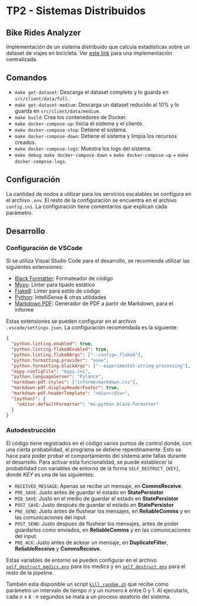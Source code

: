 # TP2 - Sistemas Distribuidos

## Bike Rides Analyzer

Implementación de un sistema distribuido que calcula estadísticas sobre un dataset de viajes en bicicleta. Ver [este link](https://www.kaggle.com/code/pablodroca/bike-rides-analyzer) para una implementación centralizada.

## Comandos

- `make get-dataset`: Descarga el dataset completo y lo guarda en `src/client/data/full`.
- `make get-dataset-medium`: Descarga un dataset reducido al $10\%$ y lo guarda en `src/client/data/medium`.
- `make build`: Crea los contenedores de Docker.
- `make docker-compose-up`: Inicia el sistema y el cliente.
- `make docker-compose-stop`: Detiene el sistema.
- `make docker-compose-down`: Detiene el sistema y limpia los recursos creados.
- `make docker-compose-logs`: Muestra los logs del sistema.
- `make debug`: `make docker-compose-down` + `make docker-compose-up` + `make docker-compose-logs`.

## Configuración

La cantidad de nodos a utilizar para los servicios escalables se configura en el archivo `.env`. El resto de la configuración se encuentra en el archivo `config.ini`. La configuración tiene comentarios que explican cada parámetro.

## Desarrollo

### Configuración de VSCode

Si se utiliza Visual Studio Code para el desarrollo, se recomienda utilizar las siguientes extensiones:

- [Black Formatter](https://marketplace.visualstudio.com/items?itemName=ms-python.black-formatter): Formateador de código
- [Mypy](https://marketplace.visualstudio.com/items?itemName=matangover.mypy): Linter para tipado estático
- [Flake8](https://marketplace.visualstudio.com/items?itemName=ms-python.flake8): Linter para estilo de código
- [Python](https://marketplace.visualstudio.com/items?itemName=ms-python.python): IntelliSense & otras utilidades
- [Markdown PDF](https://marketplace.visualstudio.com/items?itemName=yzane.markdown-pdf): Generador de PDF a partir de Markdown, para el informe

Estas extensiones se pueden configurar en el archivo `.vscode/settings.json`. La configuración recomendada es la siguiente:

```json
{
  "python.linting.enabled": true,
  "python.linting.flake8Enabled": true,
  "python.linting.flake8Args": ["--config=.flake8"],
  "python.formatting.provider": "none",
  "python.formatting.blackArgs": ["--experimental-string-processing"],
  "mypy.configFile": "mypy.ini",
  "python.languageServer": "Pylance",
  "markdown-pdf.styles": ["informe/markdown.css"],
  "markdown-pdf.displayHeaderFooter": true,
  "markdown-pdf.headerTemplate": "<div></div>",
  "[python]": {
    "editor.defaultFormatter": "ms-python.black-formatter"
  }
}
```

### Autodestrucción

El código tiene registrados en el código varios puntos de control donde, con una cierta probabilidad, el programa se detiene repentinamente. Esto se hace para poder probar el comportamiento del sistema ante fallas durante el desarrollo. Para activar esta funcionalidad, se puede establecer la probabilidad con variables de entorno de la forma `SELF_DESTRUCT_{KEY}`, donde _KEY_ es una de las siguientes:

- `RECEIVED_MESSAGE`: Apenas se recibe un mensaje, en **CommsReceive**.
- `PRE_SAVE`: Justo antes de guardar el estado en **StatePersistor**
- `MID_SAVE`: Justo en el medio de guardar el estado en **StatePersistor**
- `POST_SAVE`: Justo después de guardar el estado en **StatePersistor**
- `PRE_SEND`: Justo antes de flushear los mensajes, en **ReliableComms** y en las comunicaciones del input.
- `POST_SEND`: Justo despues de flushear los mensajes, antes de poder guardarlos como enviados, en **ReliableComms** y en las comunicaciones del input.
- `PRE_ACK`: Justo antes de ackear un mensaje, en **DuplicateFilter**, **ReliableReceive** y **CommsReceive**.

Estas variables de entorno se pueden configurar en el archivo [`self_destruct_medics.env`](./self_destruct_medics.env) para los medics y en [`self_destruct.env`](./self_destruct.env) para el resto de la pipeline.

También esta disponible un script [`kill_random.sh`](./kill_random.sh) que recibe como parámetro un intervalo de tiempo $n$ y un número $k$ entre $0$ y $1$. Al ejecutarlo, cada $n \pm k \cdot n$ segundos se mata a un proceso aleatorio del sistema.

